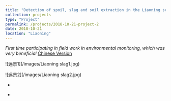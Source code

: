 ```yaml
---
title: "Detection of spoil, slag and soil extraction in the Liaoning section of the new Beijing-Shenyang railway passenger line"
collection: projects
type: "Project"
permalink: /projects/2018-10-21-project-2
date: 2018-10-21
location: "Liaoning"
---
```


*First time participating in field work in environmental monitoring, which was very beneficial* [Chinese Version](/pages/2018-10-21-project-2-cn)

![远景1](/images/Liaoning slag1.jpg)

![远景2](/images/Liaoning slag2.jpg)

*

[^&quot;Faculty of Geographical Science, BNU&quot;]: 

*

